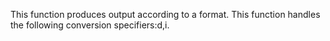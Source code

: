 This function produces output according to a format.
This function handles the following conversion specifiers:d,i.
